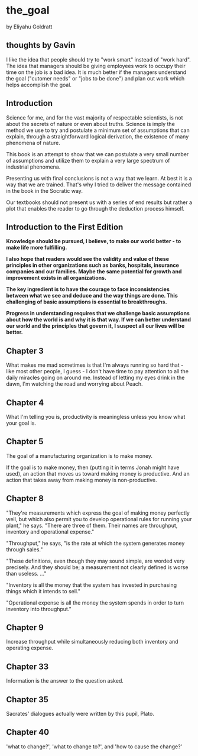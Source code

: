 # the_goal
by Eliyahu Goldratt

## thoughts by Gavin

I like the idea that people should try to "work smart" instead of "work hard".  The idea that managers should be giving employees work to occupy their time on the job is a bad idea.  It is much better if the managers understand the goal ("cutomer needs" or "jobs to be done") and plan out work which helps accomplish the goal.

## Introduction

Science for me, and for the vast majority of respectable scientists, is not about the secrets of nature or even about truths.  Science is imply the method we use to try and postulate a minimum set of assumptions that can explain, through a straightforward logical derivation, the existence of many phenomena of nature.

This book is an attempt to show that we can postulate a very small number of assumptions and utilize them to explain a very large spectrum of industrial phenomena.

Presenting us with final conclusions is not a way that we learn.  At best it is a way that we are trained.  That's why I tried to deliver the message contained in the book in the Socratic way.

Our textbooks should not present us with a series of end results but rather a plot that enables the reader to go through the deduction process himself.

## Introduction to the First Edition

**Knowledge should be pursued, I believe, to make our world better - to make life more fulfilling.**

**I also hope that readers would see the validity and value of these principles in other organizations such as banks, hospitals, insurance companies and our families.  Maybe the same potential for growth and improvement exists in all organizations.**

**The key ingredient is to have the courage to face inconsistencies between what we see and deduce and the way things are done.  This challenging of basic assumptions is essential to breakthroughs.**

**Progress in understanding requires that we challenge basic assumptions about how the world is and why it is that way.  If we can better understand our world and the principles that govern it, I suspect all our lives will be better.**

## Chapter 3

What makes me mad sometimes is that I'm always running so hard that - like most other people, I guess - I don't have time to pay attention to all the daily miracles going on around me.  Instead of letting my eyes drink in the dawn, I'm watching the road and worrying about Peach.

## Chapter 4

What I'm telling you is, productivity is meaningless unless you know what your goal is.

## Chapter 5

The goal of a manufacturing organization is to make money.

If the goal is to make money, then (putting it in terms Jonah might have used), an action that moves us toward making money is productive.  And an action that takes away from making money is non-productive.

## Chapter 8

"They're measurements which express the goal of making money perfectly well, but which also permit you to develop operational rules for running your plant," he says.  "There are three of them.  Their names are throughput, inventory and operational expense."

"Throughput," he says, "is the rate at which the system generates money through sales."

"These definitions, even though they may sound simple, are worded very precisely.  And they should be; a measurement not clearly defined is worse than useless. ..."

"Inventory is all the money that the system has invested in purchasing things which it intends to sell."

"Operational expense is all the money the system spends in order to turn inventory into throughput."

## Chapter 9

Increase throughput while simultaneously reducing both inventory and operating expense.

## Chapter 33

Information is the answer to the question asked.

## Chapter 35

Sacrates' dialogues actually were written by this pupil, Plato.

## Chapter 40

'what to change?', 'what to change to?', and 'how to cause the change?'